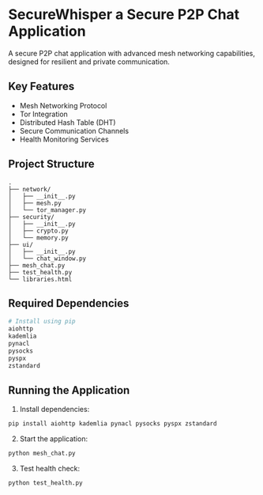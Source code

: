 # SecureWhisper a Secure P2P Chat Application
A secure P2P chat application with advanced mesh networking capabilities, designed for resilient and private communication.
## Key Features
- Mesh Networking Protocol
- Tor Integration
- Distributed Hash Table (DHT)
- Secure Communication Channels
- Health Monitoring Services

## Project Structure
```
.
├── network/
│   ├── __init__.py
│   ├── mesh.py
│   └── tor_manager.py
├── security/
│   ├── __init__.py
│   ├── crypto.py
│   └── memory.py
├── ui/
│   ├── __init__.py
│   └── chat_window.py
├── mesh_chat.py
├── test_health.py
└── libraries.html
```

## Required Dependencies
```python
# Install using pip
aiohttp
kademlia
pynacl
pysocks
pyspx
zstandard
```

## Running the Application
1. Install dependencies:
```bash
pip install aiohttp kademlia pynacl pysocks pyspx zstandard
```

2. Start the application:
```bash
python mesh_chat.py
```

3. Test health check:
```bash
python test_health.py
